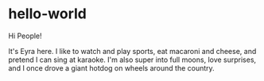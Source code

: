 # hello-world

Hi People!

It's Eyra here. I like to watch and play sports, eat macaroni and cheese, and pretend I can sing at karaoke. I'm also super into full moons, love surprises, and I once drove a giant hotdog on wheels around the country.

